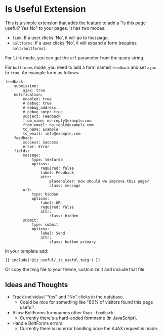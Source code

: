 # Is Useful Extension

This is a simple extension that adds the feature to add a "Is this page useful? Yes No"
to your pages. It has two modes:

- `link`: If a user clicks 'No', it will go to that page.
- `boltforms`: If a user clicks 'No', it will expand a form (requires `bolt/boltforms`).

For `link` mode, you can get the `url` parameter from the query string.

For `boltforms` mode, you need to add a form named `feedback` and set `ajax` to
`true`. An example form as follows:

```
feedback:
    submission:
        ajax: true
    notification:
        enabled: true
        # debug: true
        # debug_address:
        # debug_smtp: true
        subject: Feedback
        from_name: no-reply@example.com
        from_email: no-reply@example.com
        to_name: Example
        to_email: info@example.com
    feedback:
        success: Success
        error: Error
    fields:
        message:
            type: textarea
            options:
                required: false
                label: Feedback
                attr:
                    placeholder: How should we improve this page?
                    class: message
        url:
            type: hidden
            options:
                label: URL
                required: false
                attr:
                    class: hidden
        submit:
            type: submit
            options:
                label: Send
                attr:
                    class: button primary
```

In your template add:

```
{{ include('@is_useful/_is_useful.twig') }}
```

Or copy the twig file to your theme, customize it and include that file.


## Ideas and Thoughts

- Track individual "Yes" and "No" clicks in the database.
  - Could be nice for something like "80% of visitors found this page useful".
- Allow BoltForms formnames other than `'feedback'`.
  - Currently there's a hard-coded formname (in JavaScript).
- Handle BoltForms errors.
  - Currently there is no error handling once the AJAX request is made.

<!--
Inspired from GOV.UK, e.g. https://www.gov.uk/service-manual/measuring-success/measuring-user-satisfaction
-->
